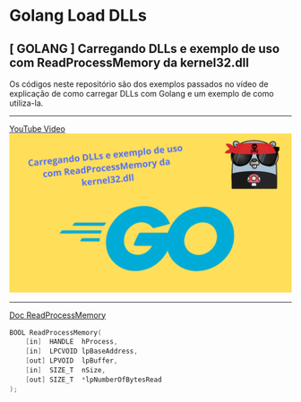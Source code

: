 # Golang Load DLLs

## **[ GOLANG ]** Carregando DLLs e exemplo de uso com ReadProcessMemory da kernel32.dll

Os códigos neste repositório são dos exemplos passados no vídeo de explicação de como carregar DLLs com Golang e um exemplo de como utiliza-la.

___

[YouTube Video](https://youtu.be/Dobo_jLt50c)
[![YouTube Thumb](thumb.png)](https://youtu.be/Dobo_jLt50c)
 ___

[Doc ReadProcessMemory](https://learn.microsoft.com/en-us/windows/win32/api/memoryapi/nf-memoryapi-readprocessmemory) 

```cpp
BOOL ReadProcessMemory(
    [in]  HANDLE  hProcess,
    [in]  LPCVOID lpBaseAddress,
    [out] LPVOID  lpBuffer,
    [in]  SIZE_T  nSize,
    [out] SIZE_T  *lpNumberOfBytesRead
);
```
